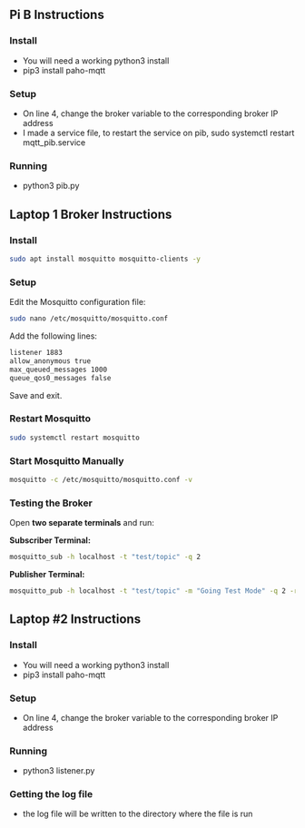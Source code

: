 
## **Pi B Instructions**
### **Install**
- You will need a working python3 install
- pip3 install paho-mqtt

### **Setup**
- On line 4, change the broker variable to the corresponding broker IP address
- I made a service file, to restart the service on pib, sudo systemctl restart mqtt_pib.service


### **Running**
- python3 pib.py


## **Laptop 1 Broker Instructions**
### **Install**
```sh
sudo apt install mosquitto mosquitto-clients -y
```

### **Setup**
Edit the Mosquitto configuration file:
```sh
sudo nano /etc/mosquitto/mosquitto.conf
```
Add the following lines:
```sh
listener 1883
allow_anonymous true
max_queued_messages 1000
queue_qos0_messages false
```
Save and exit.

### **Restart Mosquitto**
```sh
sudo systemctl restart mosquitto
```

### **Start Mosquitto Manually**
```sh
mosquitto -c /etc/mosquitto/mosquitto.conf -v
```

### **Testing the Broker**
Open **two separate terminals** and run:

**Subscriber Terminal:**
```sh
mosquitto_sub -h localhost -t "test/topic" -q 2
```

**Publisher Terminal:**
```sh
mosquitto_pub -h localhost -t "test/topic" -m "Going Test Mode" -q 2 -r
```

## **Laptop #2 Instructions**
### **Install**
- You will need a working python3 install
- pip3 install paho-mqtt

### **Setup**
- On line 4, change the broker variable to the corresponding broker IP address

### **Running**
- python3 listener.py

### **Getting the log file**
- the log file will be written to the directory where the file is run